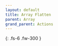 ```yaml
---
layout: default
title: Array Flatten
parent: Array
grand_parent: Actions
---
```

{: .fs-6 .fw-300 }
